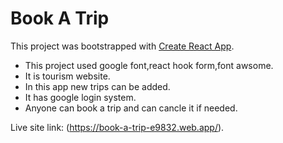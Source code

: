 # Book A Trip

This project was bootstrapped with [Create React App](https://github.com/facebook/create-react-app).

- This project used google font,react hook form,font awsome.
- It is tourism website.
- In this app new trips can be added.
- It has google login system.
- Anyone can book a trip and can cancle it if needed.

Live site link: (https://book-a-trip-e9832.web.app/).
